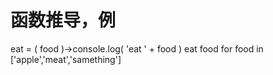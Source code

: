 # 函数推导，例
eat = ( food )->console.log( 'eat ' + food )
eat food for food in ['apple','meat','samething']